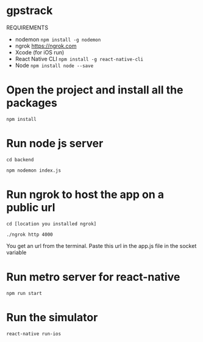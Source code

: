 # gpstrack

REQUIREMENTS

- nodemon
```npm install -g nodemon```
- ngrok
https://ngrok.com 
- Xcode (for iOS run)
- React Native CLI
```npm install -g react-native-cli```
- Node 
```npm install node --save```

# Open the project and install all the packages
```npm install```

# Run node js server

```cd backend```

```npm nodemon index.js```

# Run ngrok to host the app on a public url

```cd [location you installed ngrok]```

```./ngrok http 4000```

You get an url from the terminal. Paste this url in the app.js file in the socket variable

# Run metro server for react-native

```npm run start```

# Run the simulator

```react-native run-ios```




